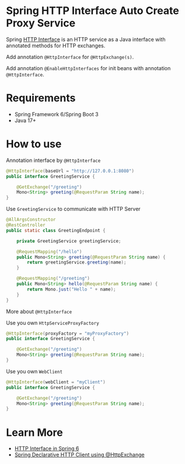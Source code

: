 # Spring HTTP Interface Auto Create Proxy Service

Spring [HTTP Interface](https://docs.spring.io/spring-framework/docs/current/reference/html/integration.html#rest-http-interface) is an HTTP service as a Java interface with annotated methods for HTTP exchanges.

Add annotation `@HttpInterface` for `@HttpExchange(s)`.

Add annotation `@EnableHttpInterfaces` for init beans with annotation `@HttpInterface`.

# Requirements

- Spring Framework 6/Spring Boot 3
- Java 17+

# How to use

Annotation interface by `@HttpInterface`

```java
@HttpInterface(baseUrl = "http://127.0.0.1:8080")
public interface GreetingService {

    @GetExchange("/greeting")
    Mono<String> greeting(@RequestParam String name);
}
```

Use `GreetingService` to communicate with HTTP Server

```java
@AllArgsConstructor
@RestController
public static class GreetingEndpoint {

    private GreetingService greetingService;

    @RequestMapping("/hello")
    public Mono<String> greeting(@RequestParam String name) {
        return greetingService.greeting(name);
    }

    @RequestMapping("/greeting")
    public Mono<String> hello(@RequestParam String name) {
        return Mono.just("Hello " + name);
    }
}
```

More about `@HttpInterface`

Use you own `HttpServiceProxyFactory`
```java
@HttpInterface(proxyFactory = "myProxyFactory")
public interface GreetingService {

    @GetExchange("/greeting")
    Mono<String> greeting(@RequestParam String name);
}
```

Use you own `WebClient`
```java
@HttpInterface(webClient = "myClient")
public interface GreetingService {

    @GetExchange("/greeting")
    Mono<String> greeting(@RequestParam String name);
}
```

# Learn More

- [HTTP Interface in Spring 6](https://www.baeldung.com/spring-6-http-interface)
- [Spring Declarative HTTP Client using @HttpExchange](https://howtodoinjava.com/spring-webflux/http-declarative-http-client-httpexchange/#5-http-service-interface-example)

